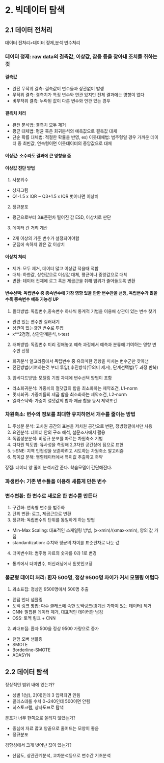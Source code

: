 # 2. 빅데이터 탐색
## 2.1 데이터 전처리
데이터 전처리>데이터 정제,분석 변수처리

### 데이터 정제: raw data의 결측값, 이상값, 잡음 등을 찾아내 조치를 취하는 것

#### 결측값
- 완전 무작위 결측: 결측값이 변수들과 상관없이 발생
- 무작위 결측: 결측치가 특정 변수와 연관 있지만 전체 결과에는 영향이 없다
- 비무작위 결측: 누락된 값이 다른 변수와 연관 있는 경우

#### 결측치 처리
- 완전 분석법: 결측치 모두 제거
- 평균 대체법: 평균 혹은 회귀분석의 예측값으로 결측값 대체
- 단순 확률 대체법: 적절한 확률을 반영, ex) 이웃대체법: 범주형일 경우 가까운 데이터 중 최빈값, 연속형이면 이웃데이터의 중앙값으로 대체

#### 이상값: 소수라도 결과에 큰 영향을 줌

#### 이상값 진단 방법
1. 사분위수
- 상자그림
- Q1-1.5 x IQR ~ Q3+1.5 x IQR 벗어나면 이상치
2. 정규분포
- 평균으로부터 3표준편차 떨어진 값 ESD, 이상치로 판단
3. 데이터 간 거리 계산
- 2개 이상의 기준 변수가 설정되어야함
- 군집에 속하지 않은 값 이상치

#### 이상치 처리
- 제거: 모두 제거, 데이터 많고 이상값 적을때 적합
- 대체: 하한값, 상한값으로 이상값 대체, 평균이나 중앙값으로 대체
- 변환: 데이터 전체에 로그 혹은 제곱근을 취해 범위가 줄어들도록 변환

#### 변수선택: 독립변수 중 종속변수에 가장 영향 있을 만한 변수만을 선정, 독립변수가 많을수록 종속변수 예측 가능성 UP
1. 필터방법: 독립변수,종속변수 하나씩 통계적 기법을 이용해 상관이 있는 변수 찾기
- 관련 있는 변수만 걸러내기
- 상관이 있는것만 변수로 투입
- x**2검정, 상관관계분석, t-test
2. 래퍼방법: 독립변수 미리 정해놓고 예측 과정에서 예측과 분류에 기여하는 영향 변수만 선정
- 회귀분석 알고리즘에서 독립변수 중 유의미한 영향을 미치는 변수군만 찾아냄
- 전진방법(기여하는것 부터 투입),후진방식(무의미 제거), 단계선택법(두 과정 반복)
3. 임베디드방법: 모델링 기법 자체에 변수선택 방법이 포함
- 라소회귀분석: 가중치의 절댓값의 합을 최소화하는 제약조건, L1-norm
- 릿지회귀: 가중치들의 제곱 합을 최소화하는 제약조건, L2-norm 
- 엘라스틱넥: 가중치 절댓값의 합과 제곱 합을 동시 제약조건

### 차원축소: 변수의 정보를 최대한 유지하면서 개수를 줄이는 방법
1. 주성분 분석: 고차원 공간의 표본을 저차원 공간으로 변환, 정방행렬에서만 사용
2. 요인분석: 데이터 안의 구조 해석, 설문조사에서 활용
3. 독립성분분석: 비정규 분포를 따르는 차원축소 기법
4. 다차원 척도법: 유사성을 측정해 2,3차원 공간상에 점으로 표현
5. t-SNE: 지역 인접성을 보존하려고 시도하는 차원축소 알고리즘
6. 특이값 분해: 행렬데이터에서 특이값 추출하고 축약

장점: 데이터 양 줄어 분석시간 준다. 학습모델이 간단해진다.

### 파생변수: 기존 변수들을 이용해 새롭게 만든 변수

### 변수변환: 한 변수로 새로운 한 변수를 만든다
1. 구간화: 연속형 변수를 범주화
2. 단위 변환: 로그, 제곱근으로 변환
3. 정규화: 독립변수의 단위를 동일하게 하는 방법
- Min-Max Scaling: 대표적인 스케일링 방법, (x-xmin)/(xmax-xmin), 양의 값 가짐 
- standardization: 수치와 평균의 차이를 표준편차로 나눈 값
4. 더미변수화: 범주형 자료의 숫자를 0과 1로 변경
- 통계에서 더미변수, 머신러닝에서 원핫인코딩

### 불균형 데이터 처리: 환자 500명, 정상 9500명 차이가 커서 모델링 어렵다
1. 과소표집: 정상인 9500명에서 500명 추출
- 랜덤 언더 샘플링
- 토멕 링크 방법: 다수 클래스에 속한 토멕링크(경계선 가까이 있는 데이터) 제거
- CNN: 밀집된 데이터 제거, 대표적인 데이터만 남김
- OSS: 토멕 링크 + CNN
2. 과대표집: 환자 500을 정상 9500 가량으로 증가
- 랜덤 오버 샘플링
- SMOTE
- Borderline-SMOTE
- ADASYN

## 2.2 데이터 탐색
정상적인 범위 내에 있는가?
- 성별 1(남), 2(여)인데 3 입력되면 안됨
- 콜레스테롤 수치 0~240인데 500이면 안됨
- 히스토크램, 상자도표로 탐색

분포가 너무 한쪽으로 쏠리지 않았는가?
- 중심에 자료 많고 양끝으로 줄어드는 모양이 좋음
- 정규분포

경향성에서 크게 벗어난 값이 있는가?
- 산점도, 상관관계분석, 교차분석등으로 변수간 기초분석
